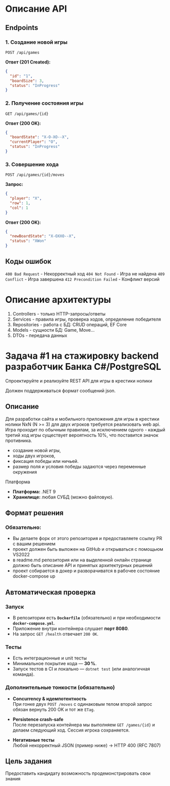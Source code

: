 # Описание API

## Endpoints

### 1. Создание новой игры
`POST /api/games`

**Ответ (201 Created):**
```json
{
  "id": "1",
  "boardSize": 3,
  "status": "InProgress"
}
```

### 2. Получение состояния игры
`GET /api/games/{id}`

**Ответ (200 OK):**
```json
{
  "boardState": "X-O-XO--X",
  "currentPlayer": "O",
  "status": "InProgress"
}
```

### 3. Совершение хода
`POST /api/games/{id}/moves`

**Запрос:**
```json
{
  "player": "X",
  "row": 1,
  "col": 1
}
```

**Ответ (200 OK):**
```json
{
  "newBoardState": "X-OXXO--X",
  "status": "XWon"
}
```

## Коды ошибок
`400 Bad Request` - Некорректный ход
`404 Not Found` - Игра не найдена
`409 Conflict` - Игра завершена
`412 Precondition Failed` - Конфликт версий

# Описание архитектуры

1. Controllers - только HTTP-запросы/ответы
2. Services - правила игры, проверка ходов, определение победителя
3. Repositories - работа с БД: CRUD операций, EF Core
4. Models - сущности БД: Game, Move...
5. DTOs - передача данных

# Задача #1 на стажировку backend разработчик Банка C#/PostgreSQL

Спроектируйте и реализуйте REST API для игры в крестики нолики

Должен поддерживаться формат сообщений json. 

## Описание

Для разработки сайта и мобильного приложения для игры в крестики нолики NxN (N >= 3) для двух игроков требуется реализовать web api. Игра проходит по обычным правилам, за исключением одного - каждый третий ход игры существует вероятность 10%, что поставится значок противника.

- создание новой игры,
- ходы двух игроков,
- фиксация победы или ничьей.
- размер поля и условия победы задаются через переменные окружения

Платформа

- **Платформа:** .NET 9
- **Хранилище:** любая СУБД (можно файловую).

## Формат решения

### Обязательно:

- Вы делаете форк от этого репозитория и предоставляете ссылку PR с вашим решением
- проект должен быть выложен на GitHub и открываться с помощьюм VS2022
- в readme.md репозитория или на выделенной онлайн странице должно быть описание API и принятых архитектурных решений
- проект собирается в докер и разворачиватся в рабочее состояние docker-compose up

## Автоматическая проверка

### Запуск

- В репозитории есть **`Dockerfile`** (обязательно) и при необходимости **`docker-compose.yml`**.
- Приложение внутри контейнера слушает **порт 8080**.
- На запрос `GET /health` отвечает `200 OK`.

### Тесты

- Есть интеграционные и unit тесты
- Минимальное покрытие кода — **30 %**.
- Запуск тестов в CI и локально — `dotnet test` (или аналогичная команда).

### Дополнительные тонкости (обязательно)

- **Concurrency & идемпотентность**  
   При гонке двух `POST /moves` с одинаковым телом второй запрос обязан вернуть 200 OK и тот же `ETag`.

- **Persistence crash-safe**  
   После перезапуска контейнера мы выполняем `GET /games/{id}` и делаем следующий ход. Сессия игрока сохраняется.

- **Негативные тесты**  
   Любой некорректный JSON (пример ниже) → HTTP 400 (RFC 7807)

## Цель задания

Предоставить кандидату возможность продемонстрировать свои знания
